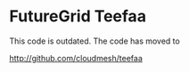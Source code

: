 FutureGrid Teefaa
=================

This code is outdated. The code has moved to 

http://github.com/cloudmesh/teefaa
